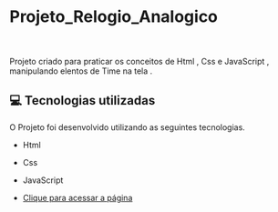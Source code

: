 # Projeto_Relogio_Analogico <br/><br/>





Projeto criado para praticar os conceitos de Html , Css e JavaScript , manipulando elentos de Time na tela .

## 💻 Tecnologias utilizadas

O Projeto foi desenvolvido utilizando as seguintes tecnologias.

- Html
- Css
- JavaScript

- [Clique para acessar a página](  https://welton1986.github.io/Login_Page/)
